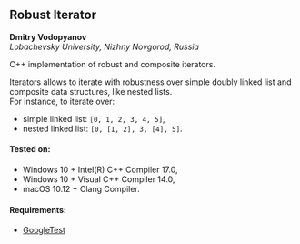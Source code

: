 ## Robust Iterator

**Dmitry Vodopyanov**  
*Lobachevsky University, Nizhny Novgorod, Russia*

C++ implementation of robust and composite iterators.  

Iterators allows to iterate with robustness over simple doubly linked list and composite data structures, like nested lists.  
For instance, to iterate over: 

- simple linked list: ```[0, 1, 2, 3, 4, 5]```,
- nested linked list: ```[0, [1, 2], 3, [4], 5]```.

#### Tested on:  

- Windows 10 + Intel(R) C++ Compiler 17.0, 
- Windows 10 + Visual C++ Compiler 14.0,
- macOS 10.12 + Clang Compiler.

#### Requirements:

- [GoogleTest](https://github.com/google/googletest)
